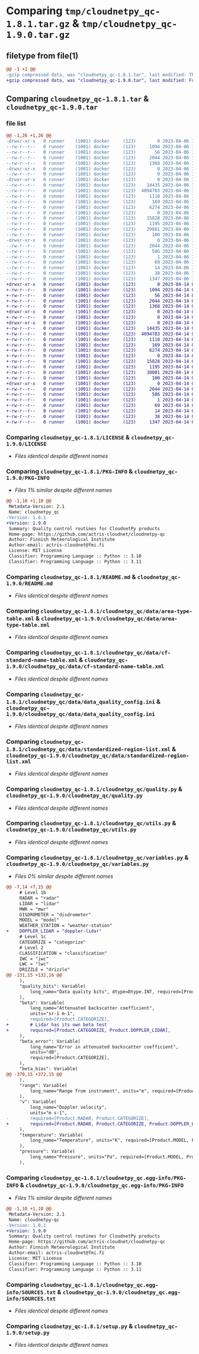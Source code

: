 # Comparing `tmp/cloudnetpy_qc-1.8.1.tar.gz` & `tmp/cloudnetpy_qc-1.9.0.tar.gz`

## filetype from file(1)

```diff
@@ -1 +1 @@
-gzip compressed data, was "cloudnetpy_qc-1.8.1.tar", last modified: Thu Apr  6 13:10:19 2023, max compression
+gzip compressed data, was "cloudnetpy_qc-1.9.0.tar", last modified: Fri Apr 14 09:53:09 2023, max compression
```

## Comparing `cloudnetpy_qc-1.8.1.tar` & `cloudnetpy_qc-1.9.0.tar`

### file list

```diff
@@ -1,26 +1,26 @@
-drwxr-xr-x   0 runner    (1001) docker     (123)        0 2023-04-06 13:10:19.044060 cloudnetpy_qc-1.8.1/
--rw-r--r--   0 runner    (1001) docker     (123)     1094 2023-04-06 13:10:07.000000 cloudnetpy_qc-1.8.1/LICENSE
--rw-r--r--   0 runner    (1001) docker     (123)       56 2023-04-06 13:10:07.000000 cloudnetpy_qc-1.8.1/MANIFEST.in
--rw-r--r--   0 runner    (1001) docker     (123)     2044 2023-04-06 13:10:19.044060 cloudnetpy_qc-1.8.1/PKG-INFO
--rw-r--r--   0 runner    (1001) docker     (123)     1368 2023-04-06 13:10:07.000000 cloudnetpy_qc-1.8.1/README.md
-drwxr-xr-x   0 runner    (1001) docker     (123)        0 2023-04-06 13:10:19.040059 cloudnetpy_qc-1.8.1/cloudnetpy_qc/
--rw-r--r--   0 runner    (1001) docker     (123)        0 2023-04-06 13:10:07.000000 cloudnetpy_qc-1.8.1/cloudnetpy_qc/__init__.py
-drwxr-xr-x   0 runner    (1001) docker     (123)        0 2023-04-06 13:10:19.044060 cloudnetpy_qc-1.8.1/cloudnetpy_qc/data/
--rw-r--r--   0 runner    (1001) docker     (123)    14435 2023-04-06 13:10:07.000000 cloudnetpy_qc-1.8.1/cloudnetpy_qc/data/area-type-table.xml
--rw-r--r--   0 runner    (1001) docker     (123)  4094783 2023-04-06 13:10:07.000000 cloudnetpy_qc-1.8.1/cloudnetpy_qc/data/cf-standard-name-table.xml
--rw-r--r--   0 runner    (1001) docker     (123)     1118 2023-04-06 13:10:07.000000 cloudnetpy_qc-1.8.1/cloudnetpy_qc/data/data_quality_config.ini
--rw-r--r--   0 runner    (1001) docker     (123)      169 2023-04-06 13:10:07.000000 cloudnetpy_qc-1.8.1/cloudnetpy_qc/data/metadata_config.ini
--rw-r--r--   0 runner    (1001) docker     (123)     6274 2023-04-06 13:10:07.000000 cloudnetpy_qc-1.8.1/cloudnetpy_qc/data/standardized-region-list.xml
--rw-r--r--   0 runner    (1001) docker     (123)        0 2023-04-06 13:10:07.000000 cloudnetpy_qc-1.8.1/cloudnetpy_qc/py.typed
--rw-r--r--   0 runner    (1001) docker     (123)    15828 2023-04-06 13:10:07.000000 cloudnetpy_qc-1.8.1/cloudnetpy_qc/quality.py
--rw-r--r--   0 runner    (1001) docker     (123)     1195 2023-04-06 13:10:07.000000 cloudnetpy_qc-1.8.1/cloudnetpy_qc/utils.py
--rw-r--r--   0 runner    (1001) docker     (123)    29881 2023-04-06 13:10:07.000000 cloudnetpy_qc-1.8.1/cloudnetpy_qc/variables.py
--rw-r--r--   0 runner    (1001) docker     (123)      100 2023-04-06 13:10:07.000000 cloudnetpy_qc-1.8.1/cloudnetpy_qc/version.py
-drwxr-xr-x   0 runner    (1001) docker     (123)        0 2023-04-06 13:10:19.040059 cloudnetpy_qc-1.8.1/cloudnetpy_qc.egg-info/
--rw-r--r--   0 runner    (1001) docker     (123)     2044 2023-04-06 13:10:18.000000 cloudnetpy_qc-1.8.1/cloudnetpy_qc.egg-info/PKG-INFO
--rw-r--r--   0 runner    (1001) docker     (123)      586 2023-04-06 13:10:19.000000 cloudnetpy_qc-1.8.1/cloudnetpy_qc.egg-info/SOURCES.txt
--rw-r--r--   0 runner    (1001) docker     (123)        1 2023-04-06 13:10:18.000000 cloudnetpy_qc-1.8.1/cloudnetpy_qc.egg-info/dependency_links.txt
--rw-r--r--   0 runner    (1001) docker     (123)       69 2023-04-06 13:10:18.000000 cloudnetpy_qc-1.8.1/cloudnetpy_qc.egg-info/requires.txt
--rw-r--r--   0 runner    (1001) docker     (123)       14 2023-04-06 13:10:18.000000 cloudnetpy_qc-1.8.1/cloudnetpy_qc.egg-info/top_level.txt
--rw-r--r--   0 runner    (1001) docker     (123)       38 2023-04-06 13:10:19.044060 cloudnetpy_qc-1.8.1/setup.cfg
--rw-r--r--   0 runner    (1001) docker     (123)     1347 2023-04-06 13:10:07.000000 cloudnetpy_qc-1.8.1/setup.py
+drwxr-xr-x   0 runner    (1001) docker     (123)        0 2023-04-14 09:53:09.989345 cloudnetpy_qc-1.9.0/
+-rw-r--r--   0 runner    (1001) docker     (123)     1094 2023-04-14 09:53:01.000000 cloudnetpy_qc-1.9.0/LICENSE
+-rw-r--r--   0 runner    (1001) docker     (123)       56 2023-04-14 09:53:01.000000 cloudnetpy_qc-1.9.0/MANIFEST.in
+-rw-r--r--   0 runner    (1001) docker     (123)     2044 2023-04-14 09:53:09.989345 cloudnetpy_qc-1.9.0/PKG-INFO
+-rw-r--r--   0 runner    (1001) docker     (123)     1368 2023-04-14 09:53:01.000000 cloudnetpy_qc-1.9.0/README.md
+drwxr-xr-x   0 runner    (1001) docker     (123)        0 2023-04-14 09:53:09.985345 cloudnetpy_qc-1.9.0/cloudnetpy_qc/
+-rw-r--r--   0 runner    (1001) docker     (123)        0 2023-04-14 09:53:01.000000 cloudnetpy_qc-1.9.0/cloudnetpy_qc/__init__.py
+drwxr-xr-x   0 runner    (1001) docker     (123)        0 2023-04-14 09:53:09.989345 cloudnetpy_qc-1.9.0/cloudnetpy_qc/data/
+-rw-r--r--   0 runner    (1001) docker     (123)    14435 2023-04-14 09:53:01.000000 cloudnetpy_qc-1.9.0/cloudnetpy_qc/data/area-type-table.xml
+-rw-r--r--   0 runner    (1001) docker     (123)  4094783 2023-04-14 09:53:01.000000 cloudnetpy_qc-1.9.0/cloudnetpy_qc/data/cf-standard-name-table.xml
+-rw-r--r--   0 runner    (1001) docker     (123)     1118 2023-04-14 09:53:01.000000 cloudnetpy_qc-1.9.0/cloudnetpy_qc/data/data_quality_config.ini
+-rw-r--r--   0 runner    (1001) docker     (123)      169 2023-04-14 09:53:01.000000 cloudnetpy_qc-1.9.0/cloudnetpy_qc/data/metadata_config.ini
+-rw-r--r--   0 runner    (1001) docker     (123)     6274 2023-04-14 09:53:01.000000 cloudnetpy_qc-1.9.0/cloudnetpy_qc/data/standardized-region-list.xml
+-rw-r--r--   0 runner    (1001) docker     (123)        0 2023-04-14 09:53:01.000000 cloudnetpy_qc-1.9.0/cloudnetpy_qc/py.typed
+-rw-r--r--   0 runner    (1001) docker     (123)    15828 2023-04-14 09:53:01.000000 cloudnetpy_qc-1.9.0/cloudnetpy_qc/quality.py
+-rw-r--r--   0 runner    (1001) docker     (123)     1195 2023-04-14 09:53:01.000000 cloudnetpy_qc-1.9.0/cloudnetpy_qc/utils.py
+-rw-r--r--   0 runner    (1001) docker     (123)    30001 2023-04-14 09:53:01.000000 cloudnetpy_qc-1.9.0/cloudnetpy_qc/variables.py
+-rw-r--r--   0 runner    (1001) docker     (123)      100 2023-04-14 09:53:01.000000 cloudnetpy_qc-1.9.0/cloudnetpy_qc/version.py
+drwxr-xr-x   0 runner    (1001) docker     (123)        0 2023-04-14 09:53:09.985345 cloudnetpy_qc-1.9.0/cloudnetpy_qc.egg-info/
+-rw-r--r--   0 runner    (1001) docker     (123)     2044 2023-04-14 09:53:09.000000 cloudnetpy_qc-1.9.0/cloudnetpy_qc.egg-info/PKG-INFO
+-rw-r--r--   0 runner    (1001) docker     (123)      586 2023-04-14 09:53:09.000000 cloudnetpy_qc-1.9.0/cloudnetpy_qc.egg-info/SOURCES.txt
+-rw-r--r--   0 runner    (1001) docker     (123)        1 2023-04-14 09:53:09.000000 cloudnetpy_qc-1.9.0/cloudnetpy_qc.egg-info/dependency_links.txt
+-rw-r--r--   0 runner    (1001) docker     (123)       69 2023-04-14 09:53:09.000000 cloudnetpy_qc-1.9.0/cloudnetpy_qc.egg-info/requires.txt
+-rw-r--r--   0 runner    (1001) docker     (123)       14 2023-04-14 09:53:09.000000 cloudnetpy_qc-1.9.0/cloudnetpy_qc.egg-info/top_level.txt
+-rw-r--r--   0 runner    (1001) docker     (123)       38 2023-04-14 09:53:09.989345 cloudnetpy_qc-1.9.0/setup.cfg
+-rw-r--r--   0 runner    (1001) docker     (123)     1347 2023-04-14 09:53:01.000000 cloudnetpy_qc-1.9.0/setup.py
```

### Comparing `cloudnetpy_qc-1.8.1/LICENSE` & `cloudnetpy_qc-1.9.0/LICENSE`

 * *Files identical despite different names*

### Comparing `cloudnetpy_qc-1.8.1/PKG-INFO` & `cloudnetpy_qc-1.9.0/PKG-INFO`

 * *Files 1% similar despite different names*

```diff
@@ -1,10 +1,10 @@
 Metadata-Version: 2.1
 Name: cloudnetpy_qc
-Version: 1.8.1
+Version: 1.9.0
 Summary: Quality control routines for CloudnetPy products
 Home-page: https://github.com/actris-cloudnet/cloudnetpy-qc
 Author: Finnish Meteorological Institute
 Author-email: actris-cloudnet@fmi.fi
 License: MIT License
 Classifier: Programming Language :: Python :: 3.10
 Classifier: Programming Language :: Python :: 3.11
```

### Comparing `cloudnetpy_qc-1.8.1/README.md` & `cloudnetpy_qc-1.9.0/README.md`

 * *Files identical despite different names*

### Comparing `cloudnetpy_qc-1.8.1/cloudnetpy_qc/data/area-type-table.xml` & `cloudnetpy_qc-1.9.0/cloudnetpy_qc/data/area-type-table.xml`

 * *Files identical despite different names*

### Comparing `cloudnetpy_qc-1.8.1/cloudnetpy_qc/data/cf-standard-name-table.xml` & `cloudnetpy_qc-1.9.0/cloudnetpy_qc/data/cf-standard-name-table.xml`

 * *Files identical despite different names*

### Comparing `cloudnetpy_qc-1.8.1/cloudnetpy_qc/data/data_quality_config.ini` & `cloudnetpy_qc-1.9.0/cloudnetpy_qc/data/data_quality_config.ini`

 * *Files identical despite different names*

### Comparing `cloudnetpy_qc-1.8.1/cloudnetpy_qc/data/standardized-region-list.xml` & `cloudnetpy_qc-1.9.0/cloudnetpy_qc/data/standardized-region-list.xml`

 * *Files identical despite different names*

### Comparing `cloudnetpy_qc-1.8.1/cloudnetpy_qc/quality.py` & `cloudnetpy_qc-1.9.0/cloudnetpy_qc/quality.py`

 * *Files identical despite different names*

### Comparing `cloudnetpy_qc-1.8.1/cloudnetpy_qc/utils.py` & `cloudnetpy_qc-1.9.0/cloudnetpy_qc/utils.py`

 * *Files identical despite different names*

### Comparing `cloudnetpy_qc-1.8.1/cloudnetpy_qc/variables.py` & `cloudnetpy_qc-1.9.0/cloudnetpy_qc/variables.py`

 * *Files 0% similar despite different names*

```diff
@@ -7,14 +7,15 @@
     # Level 1b
     RADAR = "radar"
     LIDAR = "lidar"
     MWR = "mwr"
     DISDROMETER = "disdrometer"
     MODEL = "model"
     WEATHER_STATION = "weather-station"
+    DOPPLER_LIDAR = "doppler-lidar"
     # Level 1c
     CATEGORIZE = "categorize"
     # Level 2
     CLASSIFICATION = "classification"
     IWC = "iwc"
     LWC = "lwc"
     DRIZZLE = "drizzle"
@@ -131,15 +132,16 @@
     ),
     "quality_bits": Variable(
         long_name="Data quality bits", dtype=Dtype.INT, required=[Product.CATEGORIZE]
     ),
     "beta": Variable(
         long_name="Attenuated backscatter coefficient",
         units="sr-1 m-1",
-        required=[Product.CATEGORIZE],
+        # Lidar has its own beta test
+        required=[Product.CATEGORIZE, Product.DOPPLER_LIDAR],
     ),
     "beta_error": Variable(
         long_name="Error in attenuated backscatter coefficient",
         units="dB",
         required=[Product.CATEGORIZE],
     ),
     "beta_bias": Variable(
@@ -370,15 +372,15 @@
     ),
     "range": Variable(
         long_name="Range from instrument", units="m", required=[Product.RADAR, Product.LIDAR]
     ),
     "v": Variable(
         long_name="Doppler velocity",
         units="m s-1",
-        required=[Product.RADAR, Product.CATEGORIZE],
+        required=[Product.RADAR, Product.CATEGORIZE, Product.DOPPLER_LIDAR],
     ),
     "temperature": Variable(
         long_name="Temperature", units="K", required=[Product.MODEL, Product.CATEGORIZE]
     ),
     "pressure": Variable(
         long_name="Pressure", units="Pa", required=[Product.MODEL, Product.CATEGORIZE]
     ),
```

### Comparing `cloudnetpy_qc-1.8.1/cloudnetpy_qc.egg-info/PKG-INFO` & `cloudnetpy_qc-1.9.0/cloudnetpy_qc.egg-info/PKG-INFO`

 * *Files 1% similar despite different names*

```diff
@@ -1,10 +1,10 @@
 Metadata-Version: 2.1
 Name: cloudnetpy-qc
-Version: 1.8.1
+Version: 1.9.0
 Summary: Quality control routines for CloudnetPy products
 Home-page: https://github.com/actris-cloudnet/cloudnetpy-qc
 Author: Finnish Meteorological Institute
 Author-email: actris-cloudnet@fmi.fi
 License: MIT License
 Classifier: Programming Language :: Python :: 3.10
 Classifier: Programming Language :: Python :: 3.11
```

### Comparing `cloudnetpy_qc-1.8.1/cloudnetpy_qc.egg-info/SOURCES.txt` & `cloudnetpy_qc-1.9.0/cloudnetpy_qc.egg-info/SOURCES.txt`

 * *Files identical despite different names*

### Comparing `cloudnetpy_qc-1.8.1/setup.py` & `cloudnetpy_qc-1.9.0/setup.py`

 * *Files identical despite different names*


